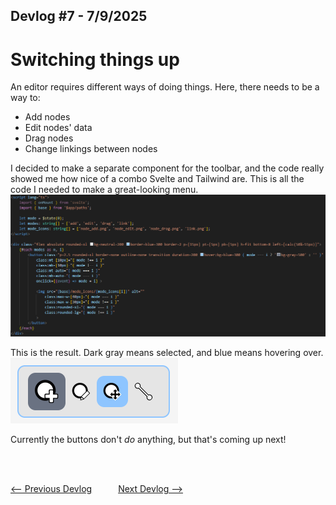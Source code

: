 ## Devlog #7 - 7/9/2025
# **Switch**ing things up

An editor requires different ways of doing things. Here, there needs to be a way to:
- Add nodes
- Edit nodes' data
- Drag nodes
- Change linkings between nodes

I decided to make a separate component for the toolbar, and the code really showed me how nice of a combo Svelte and Tailwind are. This is all the code I needed to make a great-looking menu.
![27 Rows](img/devlog_7_short_coder.png)

This is the result. Dark gray means selected, and blue means hovering over.
![Toolbar](img/devlog_7_toolbar.png)

Currently the buttons don't *do* anything, but that's coming up next!

<br>
<br>

[<-- Previous Devlog](DEVLOG_6.md)   [Next Devlog -->](DEVLOG_8.md)